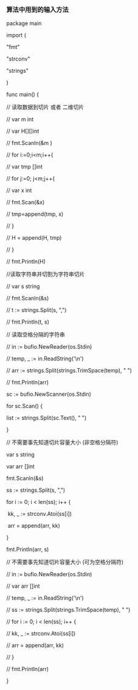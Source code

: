 ### 算法中用到的输入方法

package main



import (

  "fmt"

  "strconv"

  "strings"

)



func main() {

  // 读取数据到切片 或者 二维切片

  // var m int

  // var H[][]int

  // fmt.Scanln(&m )

  // for i:=0;i<m;i++{

  // var tmp []int

  // for j:=0; j<m;j++{

  // var x int

  // fmt.Scan(&x)

  //   tmp=append(tmp, x)

  // }

  // H = append(H, tmp)

  // }

  // fmt.Println(H)



  //读取字符串并切割为字符串切片

  // var s string

  // fmt.Scanln(&s)

  // t := strings.Split(s, ",")

  // fmt.Println(t, s)



  // 读取空格分隔的字符串

  // in := bufio.NewReader(os.Stdin)

  // temp, _ := in.ReadString('\n')

  // arr := strings.Split(strings.TrimSpace(temp), " ")

  // fmt.Println(arr)



sc := bufio.NewScanner(os.Stdin)

  for sc.Scan() {

  list := strings.Split(sc.Text(), " ")

}





  // 不需要事先知道切片容量大小 (非空格分隔符)

  var s string

  var arr []int

  fmt.Scanln(&s)

  ss := strings.Split(s, ",")

  for i := 0; i < len(ss); i++ {

​    kk, _ := strconv.Atoi(ss[i])

​    arr = append(arr, kk)

  }

  fmt.Println(arr, s)

  



  // 不需要事先知道切片容量大小 (可为空格分隔符)

  // in := bufio.NewReader(os.Stdin)

  // var arr []int

  // temp, _ := in.ReadString('\n')

  // ss := strings.Split(strings.TrimSpace(temp), " ")

  // for i := 0; i < len(ss); i++ {

  // kk, _ := strconv.Atoi(ss[i])

  // arr = append(arr, kk)

  // }

  // fmt.Println(arr)



}